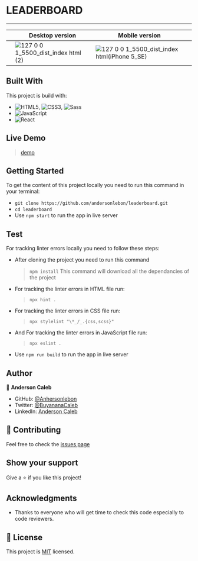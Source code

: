 # LEADERBOARD

---

|     |         Desktop version                                   |                                Mobile version                                      |  |
| --- | --------------------------------------------------------|------------------------------------------------------------------------------------- | -- |
|     |  ![127 0 0 1_5500_dist_index html (2)](https://user-images.githubusercontent.com/65068771/128495532-0729086c-840b-4b83-9650-0872657f3d8d.png) |    ![127 0 0 1_5500_dist_index html(iPhone 5_SE)](https://user-images.githubusercontent.com/65068771/128495581-6b38656e-30ff-4c2d-a7c7-a1161626d74f.png) | |

## Built With

This project is build with:

- ![HTML5](https://img.shields.io/badge/-HTML5-000000?style=flat&logo=html5&logoColor=ffffff&labelColor=E34F26), ![CSS3](https://img.shields.io/badge/-CSS3-000000?style=flat&logo=css3&logoColor=ffffff&labelColor=1572B6), ![Sass](https://img.shields.io/badge/-Sass-000000?style=flat&logo=sass&logoColor=ffffff&labelColor=%23CC6699)
- ![JavaScript](https://img.shields.io/badge/-JavaScript-000000?style=flat&logo=javascript)
- ![React](https://img.shields.io/badge/-React-000000?style=flat&logo=react)

## Live Demo

> [demo](https://andersonlebon.github.io/leaderboard/dist)

## Getting Started

To get the content of this project locally you need to run this command in your terminal:

- `git clone https://github.com/andersonlebon/leaderboard.git`
- `cd leaderboard`
- Use `npm start` to run the app in live server

## Test

For tracking linter errors locally you need to follow these steps:

- After cloning the project you need to run this command

  > `npm install`
  > This command will download all the dependancies of the project

- For tracking the linter errors in HTML file run:

  > `npx hint .`

- For tracking the linter errors in CSS file run:

  > `npx stylelint "\*_/_.{css,scss}"`

- And For tracking the linter errors in JavaScript file run:

  > `npx eslint .`

- Use `npm run build` to run the app in live server

## Author

👤 **Anderson Caleb**

- GitHub: [@Anhersonlebon](https://github.com/andersonlebon)
- Twitter: [@BuyananaCaleb](https://twitter.com/BuyananaCaleb)
- LinkedIn: [Anderson Caleb](https://www.linkedin.com/in/anderson-caleb-915343209/)

## :handshake: Contributing

Feel free to check the [issues page](https://github.com/andersonlebon/leaderboard/issues)

## Show your support

Give a :star: if you like this project!

## Acknowledgments

- Thanks to everyone who will get time to check this code especially to code reviewers.

## 📝 License

This project is [MIT](./MIT.md) licensed.
